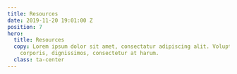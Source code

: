 ```yaml
---
title: Resources
date: 2019-11-20 19:01:00 Z
position: 7
hero:
  title: Resources
  copy: Lorem ipsum dolor sit amet, consectatur adipiscing alit. Voluptas assumenda
    corporis, dignissimos, consectetur at harum.
  class: ta-center
---
```


